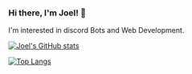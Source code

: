 ### Hi there, I'm Joel! 👋

I'm interested in discord Bots and Web Development.

[![Joel's GitHub stats](https://github-readme-stats.vercel.app/api?username=Givo29&count_private=true&show_icons=true)](https://github.com/anuraghazra/github-readme-stats)

[![Top Langs](https://github-readme-stats.vercel.app/api/top-langs/?username=Givo29&hide=java&layout=compact)](https://github.com/anuraghazra/github-readme-stats)
